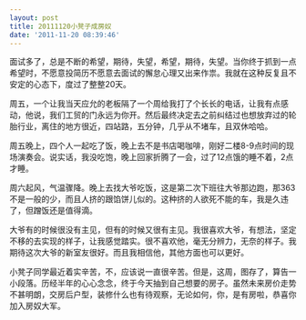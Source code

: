 ```yaml
---
layout: post
title: 20111120小凳子成房奴
date: '2011-11-20 08:39:46'
---
```



 面试多了，总是不断的希望，期待，失望，希望，期待，失望。当你终于抓到一点希望时，不愿意投简历不愿意去面试的懈怠心理又出来作祟。我就在这种反复且不安定的心态下，度过了整整20天。

 周五，一个让我当天应允的老板隔了一个周给我打了个长长的电话，让我有点感动，他说，我们工贸的门永远为你开。然后最终决定去之前纠结过也想放弃过的轮胎行业，离住的地方很近，四站路，五分钟，几乎从不堵车，且双休哈哈。

 周五晚上，四个人一起吃了饭，晚上去不是书店喝咖啡，刚好二楼8-9点时间的现场演奏会。说实话，我没吃饱，晚上回家折腾了一会，过了12点饿的睡不着，2点才睡。

 周六起风，气温骤降。晚上去找大爷吃饭，这是第二次下班往大爷那边跑，那363不是一般的少，而且人挤的跟馅饼儿似的。这种挤的人欲死不能的车，我是久违了，但蹭饭还是值得滴。

 大爷有的时候很没有主见，但有的时候又很有主见。我很喜欢大爷，有想法，坚定不移的去实现的样子，让我感觉踏实。很不喜欢他，毫无分辨力，无奈的样子。我期待这次大爷的新室友很好。而且我相信他，其他方面也可以更好。

 小凳子同学最近着实辛苦，不，应该说一直很辛苦。但是，这周，图存了，算告一小段落。历经半年的心心念念，终于今天抽到自己想要的房子。虽然未来房价走势不甚明朗，交房后户型，装修什么也有待观察，无论如何，你，是有房啦，恭喜你加入房奴大军。


